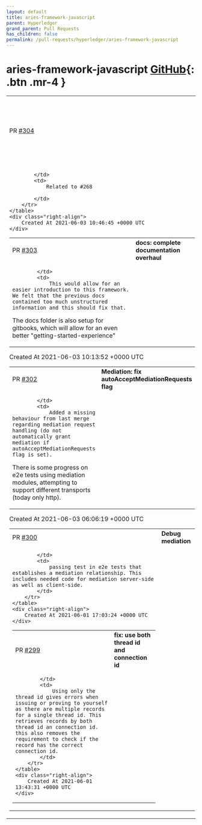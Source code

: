 ```yaml
---
layout: default
title: aries-framework-javascript
parent: Hyperledger
grand_parent: Pull Requests
has_children: false
permalink: /pull-requests/hyperledger/aries-framework-javascript
---
```


# aries-framework-javascript <span class="fs-3 right-align">[GitHub](https://github.com/hyperledger/aries-framework-javascript){: .btn .mr-4 }</span>


<div>
    <table>
        <tr>
            <td>
                PR <a href="https://github.com/hyperledger/aries-framework-javascript/pull/304" class=".btn">#304</a>
            </td>
            <td>
                <b>
                    feat: Pack and send message based on DidDoc services
                </b>
            </td>
        </tr>
        <tr>
            <td>
                
            </td>
            <td>
                Related to #268 

            </td>
        </tr>
    </table>
    <div class="right-align">
        Created At 2021-06-03 10:46:45 +0000 UTC
    </div>
</div>

<div>
    <table>
        <tr>
            <td>
                PR <a href="https://github.com/hyperledger/aries-framework-javascript/pull/303" class=".btn">#303</a>
            </td>
            <td>
                <b>
                    docs: complete documentation overhaul
                </b>
            </td>
        </tr>
        <tr>
            <td>
                
            </td>
            <td>
                This would allow for an easier introduction to this framework. We felt that the previous docs contained too much unstructured information and this should fix that.

The docs folder is also setup for gitbooks, which will allow for an even better "getting-started-experience"
            </td>
        </tr>
    </table>
    <div class="right-align">
        Created At 2021-06-03 10:13:52 +0000 UTC
    </div>
</div>

<div>
    <table>
        <tr>
            <td>
                PR <a href="https://github.com/hyperledger/aries-framework-javascript/pull/302" class=".btn">#302</a>
            </td>
            <td>
                <b>
                    Mediation: fix autoAcceptMediationRequests flag
                </b>
            </td>
        </tr>
        <tr>
            <td>
                
            </td>
            <td>
                Added a missing behaviour from last merge regarding mediation request handling (do not automatically grant mediation if autoAcceptMediationRequests flag is set).

There is some progress on e2e tests using mediation modules, attempting to support different transports (today only http).
            </td>
        </tr>
    </table>
    <div class="right-align">
        Created At 2021-06-03 06:06:19 +0000 UTC
    </div>
</div>

<div>
    <table>
        <tr>
            <td>
                PR <a href="https://github.com/hyperledger/aries-framework-javascript/pull/300" class=".btn">#300</a>
            </td>
            <td>
                <b>
                    Debug mediation
                </b>
            </td>
        </tr>
        <tr>
            <td>
                
            </td>
            <td>
                passing test in e2e tests that establishes a mediation relationship. This includes needed code for mediation server-side as well as client-side. 
            </td>
        </tr>
    </table>
    <div class="right-align">
        Created At 2021-06-01 17:03:24 +0000 UTC
    </div>
</div>

<div>
    <table>
        <tr>
            <td>
                PR <a href="https://github.com/hyperledger/aries-framework-javascript/pull/299" class=".btn">#299</a>
            </td>
            <td>
                <b>
                    fix: use both thread id and connection id
                </b>
            </td>
        </tr>
        <tr>
            <td>
                
            </td>
            <td>
                Using only the thread id gives errors when issuing or proving to yourself as there are multiple records for a single thread id. This retrieves records by both thread id an connection id. this also removes the requirement to check if the record has the correct connection id.
            </td>
        </tr>
    </table>
    <div class="right-align">
        Created At 2021-06-01 13:43:31 +0000 UTC
    </div>
</div>

